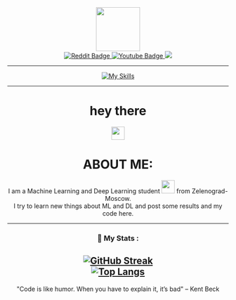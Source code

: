 <div id="header" align="center">
  <img src="https://media.tenor.com/VkGE6OgHhTMAAAAi/maxwell-maxwell-cat.gif" width="100"/>
  <div id="badges">
    
  <a href="https://www.reddit.com/user/Venchislav">
    <img src="https://img.shields.io/badge/Reddit-orange?style=for-the-badge&logo=reddit&logoColor=white" alt="Reddit Badge"/>
  </a>
  <a href="https://www.youtube.com/channel/UCPsUCGptWbrEL2udJFscIaA">
    <img src="https://img.shields.io/badge/YouTube-red?style=for-the-badge&logo=youtube&logoColor=white" alt="Youtube Badge"/>
  </a>
    <img src="https://img.shields.io/badge/Python-FFD43B?style=for-the-badge&logo=python&logoColor=blue" />
</div>
  <img src="https://komarev.com/ghpvc/?username=Venchislav&style=flat-square&color=blue" alt=""/>
  
  ___
  [![My Skills](https://skillicons.dev/icons?i=python,sklearn,tensorflow,r,opencv)](https://skillicons.dev)
  ___
  
  <h1>hey there</h1><img src="https://media.giphy.com/media/hvRJCLFzcasrR4ia7z/giphy.gif" width="30px"/>
  
  <H1>ABOUT ME:</H1>
  I am a Machine Learning and Deep Learning student <img src="https://media1.giphy.com/media/RemHbGtR3lNsqyERMS/200w.webp?cid=ecf05e47duqd2m9t0jjxm01407scoq3yidrg7gdynqd2cxwp&ep=v1_stickers_search&rid=200w.webp&ct=s" width="30"> from Zelenograd-Moscow.<br>
  I try to learn new things about ML and DL and post some results and my code here.

  ---
  ### 🌌 My Stats :

  [![GitHub Streak](http://github-readme-streak-stats.herokuapp.com?user=Venchislav&theme=dark&background=000000)](https://git.io/streak-stats)<br>
  [![Top Langs](https://github-readme-stats.vercel.app/api/top-langs/?username=Venchislav&layout=compact&theme=vision-friendly-dark)](https://github.com/anuraghazra/github-readme-stats)
  ---
  "Code is like humor. When you have to explain it, it’s bad" – Kent Beck
</div>
